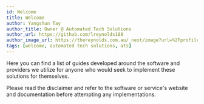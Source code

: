 ```yaml
---
id: Welcome
title: Welcome
author: Yangshun Tay
author_title: Owner @ Automated Tech Solutions
author_url: https://github.com/lreynolds188
author_image_url: https://thereynolds.com.au/_next/image?url=%2Fprofile.jpg&w=256&q=75
tags: [welcome, automated tech solutions, ats]
---
```


Here you can find a list of guides developed around the software and providers we utilize for anyone who would seek to implement these solutions for themselves.

Please read the disclaimer and refer to the software or service's website and documentation before attempting any implementations.
